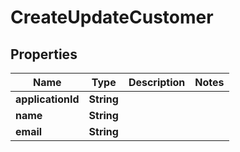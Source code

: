 # CreateUpdateCustomer

## Properties
Name | Type | Description | Notes
------------ | ------------- | ------------- | -------------
**applicationId** | **String** |  | 
**name** | **String** |  | 
**email** | **String** |  | 
